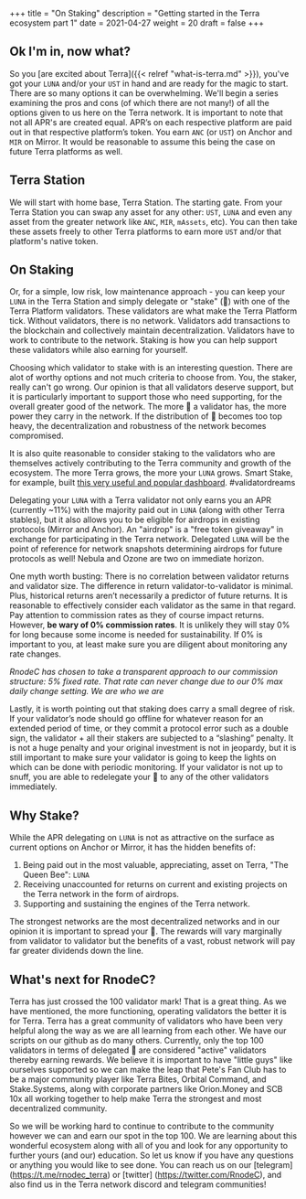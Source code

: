 +++ 
title = "On Staking" 
description = "Getting started in the Terra ecosystem part 1" 
date = 2021-04-27
weight = 20 
draft = false 
+++

## Ok I'm in, now what?

So you [are excited about Terra]({{< relref "what-is-terra.md" >}}), you've got your `LUNA` and/or your `UST` in hand and are ready for the magic to start. There are so many options it can be overwhelming.  We'll begin a series examining the pros and cons (of which there are not many!) of all the options given to us here on the Terra network. It is important to note that not all APR's are created equal. APR’s on each respective platform are paid out in that respective platform’s token. You earn `ANC` (or `UST`) on Anchor and `MIR` on Mirror. It would be reasonable to assume this being the case on future Terra platforms as well.

## Terra Station

We will start with home base, Terra Station.  The starting gate.  From your Terra Station you can swap any asset for any other: `UST`, `LUNA` and even any asset from the greater network like `ANC`, `MIR`, `mAssets`, etc). You can then take these assets freely to other Terra platforms to earn more `UST` and/or that platform's native token. 

## On Staking

Or, for a simple, low risk, low maintenance approach - you can keep your `LUNA` in the Terra Station and simply delegate or "stake" (🥩) with one of the Terra Platform validators.  These validators are what make the Terra Platform tick.  Without validators, there is no network.  Validators add transactions to the blockchain and collectively maintain decentralization.  Validators have to work to contribute to the network.  Staking is how you can help support these validators while also earning for yourself.  

Choosing which validator to stake with is an interesting question.  There are alot of worthy options and not much criteria to choose from.  You, the staker, really can't go wrong.  Our opinion is that all validators deserve support, but it is particularly important to support those who need supporting, for the overall greater good of the network.  The more 🥩 a validator has, the more power they carry in the network.  If the distribution of 🥩 becomes too top heavy, the decentralization and robustness of the network becomes compromised.  

It is also quite reasonable to consider staking to the validators who are themselves actively contributing to the Terra community and growth of the ecosystem.  The more Terra grows, the more your `LUNA` grows.  Smart Stake, for example, built [this very useful and popular dashboard](https://terra.smartstake.io/).  #validatordreams

Delegating your `LUNA` with a Terra validator not only earns you an APR (currently ~11%) with the majority paid out in `LUNA` (along with other Terra stables), but it also allows you to be eligible for airdrops in existing protocols (Mirror and Anchor).  An "airdrop" is a "free token giveaway" in exchange for participating in the Terra network. Delegated `LUNA` will be the point of reference for network snapshots determining airdrops for future protocols as well! Nebula and Ozone are two on immediate horizon.

One myth worth busting:  There is no correlation between validator returns and validator size.  The difference in return validator-to-validator is minimal.  Plus, historical returns aren’t necessarily a predictor of future returns.  It is reasonable to effectively consider each validator as the same in that regard.  Pay attention to commission rates as they of course impact returns. However, **be wary of 0% commission rates**.  It is unlikely they will stay 0% for long because some income is needed for sustainability. If 0% is important to you, at least make sure you are diligent about monitoring any rate changes.

*RnodeC has chosen to take a transparent approach to our commission structure: 5% fixed rate. That rate can never change due to our 0% max daily change setting.  We are who we are*  

Lastly, it is worth pointing out that staking does carry a small degree of risk. If your validator’s node should go offline for whatever reason for an extended period of time, or they commit a protocol error such as a double sign, the validator + all their stakers are subjected to a “slashing” penalty. It is not a huge penalty and your original investment is not in jeopardy, but it is still important to make sure your validator is going to keep the lights on which can be done with periodic monitoring. If your validator is not up to snuff, you are able to redelegate your 🥩 to any of the other validators immediately. 

## Why Stake?

While the APR delegating on `LUNA` is not as attractive on the surface as current options on Anchor or Mirror, it has the hidden benefits of:  

1. Being paid out in the most valuable, appreciating, asset on Terra, "The Queen Bee": `LUNA`  
2. Receiving unaccounted for returns on current and existing projects on the Terra network in the form of airdrops.  
3. Supporting and sustaining the engines of the Terra network.  

The strongest networks are the most decentralized networks and in our opinion it is important to spread your 🥩. The rewards will vary marginally from validator to validator but the benefits of a vast, robust network will pay far greater dividends down the line.



## What's next for RnodeC?

Terra has just crossed the 100 validator mark! That is a great thing.  As we have mentioned, the more functioning, operating validators the better it is for Terra.  Terra has a great community of validators who have been very helpful along the way as we are all learning from each other.  We have our scripts on our github as do many others.  Currently, only the top 100 validators in terms of delegated 🥩 are considered "active" validators thereby earning rewards.  We believe it is important to have "little guys" like ourselves supported so we can make the leap that Pete's Fan Club has to be a major community player like Terra Bites, Orbital Command, and Stake.Systems, along with corporate partners like Orion.Money and SCB 10x all working together to help make Terra the strongest and most decentralized community. 

So we will be working hard to continue to contribute to the community however we can and earn our spot in the top 100.  We are learning about this wonderful ecosystem along with all of you and look for any opportunity to further yours (and our) education. So let us know if you have any questions or anything you would like to see done.  You can reach us on our [telegram] (https://t.me/rnodec_terra) or [twitter] (https://twitter.com/RnodeC), and also find us in the Terra network discord and telegram communities!
